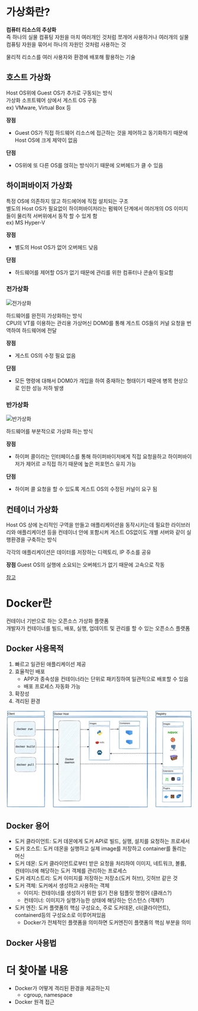 # 가상화란?
**컴퓨터 리소스의 추상화**<br>
즉 하나의 실물 컴퓨팅 자원을 마치 여러개인 것처럼 쪼개어 사용하거나 여러개의 실물 컴퓨팅 자원을 묶어서 하나의 자원인 것처럼 사용하는 것

물리적 리소스를 여러 사용자와 환경에 배포해 활용하는 기술

## 호스트 가상화
Host OS위에 Guest OS가 추가로 구동되는 방식<br>
가상화 소프트웨어 상에서 게스트 OS 구동<br>
ex) VMware, Virtual Box 등

**장점**
- Guest OS가 직접 하드웨어 리소스에 접근하는 것을 제어하고 동기화하기 때문에 Host OS에 크게 제약이 없음
  
**단점**
- OS위에 또 다른 OS를 얹히는 방식이기 때문에 오버헤드가 클 수 있음

## 하이퍼바이저 가상화
특정 OS에 의존하지 않고 하드에어에 직접 설치되는 구조<br>
별도의 Host OS가 필요없이 하이퍼바이저라는 펌웨어 단계에서 여러개의 OS 이미지들이 물리적 서버위에서 동작 할 수 있게 함<br>
ex) MS Hyper-V

**장점**
- 별도의 Host OS가 없어 오버헤드 낮음

**단점**
- 하드웨어를 제어할 OS가 없기 때문에 관리를 위한 컴퓨터나 콘솔이 필요함

### 전가상화
![전가상화](전가상화사진.png)

하드웨어를 완전히 가상화하는 방식<br>
CPU의 VT를 이용하는 관리용 가상머신 DOM0를 통해 게스트 OS들의 커널 요청을 번역하여 하드웨어에 전달

**장점**
- 게스트 OS의 수정 필요 없음

**단점**
- 모든 명령에 대해서 DOM0가 개입을 하여 중재하는 형태이기 때문에 병목 현상으로 인한 성능 저하 발생

### 반가상화
![반가상화](반가상화사진.png)

하드웨어를 부분적으로 가상화 하는 방식

**장점**
- 하이퍼 콜이라는 인터페이스를 통해 하이퍼바이저에게 직접 요청을하고 하이퍼바이저가 제어르 ㄹ직접 하기 때문에 높은 퍼포먼스 유지 가능

**단점**
- 하이퍼 콜 요청을 할 수 있도록 게스트 OS의 수정된 커널이 요구 됨

## 컨테이너 가상화
Host OS 상에 논리적인 구역을 만들고 애플리케이션을 동작시키는데 필요한 라이브러리와 애플리케이션 등을 
컨테이너 안에 포함시켜 게스트 OS없이도 개별 서버와 같이 실행환경을 구축하는 방식

각각의 애플리케이션은 데이터를 저장하는 디렉토리, IP 주소를 공유

**장점**
Guest OS의 실행에 소요되는 오버헤드가 없기 때문에 고속으로 작동

[참고](https://www.openmaru.io/%EC%BB%A8%ED%85%8C%EC%9D%B4%EB%84%88-%EA%B0%80%EC%83%81%ED%99%94/)

# Docker란
컨테이너 기반으로 하는 오픈소스 가상화 플랫폼<br>
개발자가 컨테이너를 빌드, 배포, 실행, 업데이트 및 관리를 할 수 있는 오픈소스 플랫폼

## Docker 사용목적
1. 빠르고 일관된 애플리케이션 제공
2. 효율적인 배포
   - APP과 종속성을 컨테이너라는 단위로 패키징하여 일관적으로 배포할 수 있음
   - 배포 프로세스 자동화 가능
3. 확장성
4. 격리된 환경

![docker](docker-architecture.png)

## Docker 용어
- 도커 클라이언트: 도커 데몬에게 도커 API로 빌드, 실행, 설치를 요청하는 프로세서
- 도커 호스트: 도커 데몬을 실행하고 실제 image를 저장하고 container를 돌리는 머신
- 도커 데몬: 도커 클라이언트로부터 받은 요청을 처리하여 이미지, 네트워크, 볼륨, 컨테이너에 해당하는 도커 객체를 관리하는 프로세스
- 도커 레지스트리: 도커 이미지를 저장하는 저장소(도커 허브), 깃허브 같은 것
- 도커 객체: 도커에서 생성하고 사용하는 객체
  - 이미지: 컨테이너를 생성하기 위한 읽기 전용 텀플릿 명령어 (클래스?)
  - 컨테이너: 이미지가 실행가능한 상태에 해당하는 인스턴스 (객체?)
- 도커 엔진: 도커 플랫폼의 핵심 구성요소, 주로 도커데몬, cli(클라이언트), containerd등의 구성요소로 이루어져있음
  - Docker가 전체적인 플랫폼을 의미하면 도커엔진이 플랫폼의 핵심 부분을 의미

## Docker 사용법


# 더 찾아볼 내용
- Docker가 어떻게 격리된 환경을 제공하는지
  - cgroup, namespace
- Docker 원격 접근